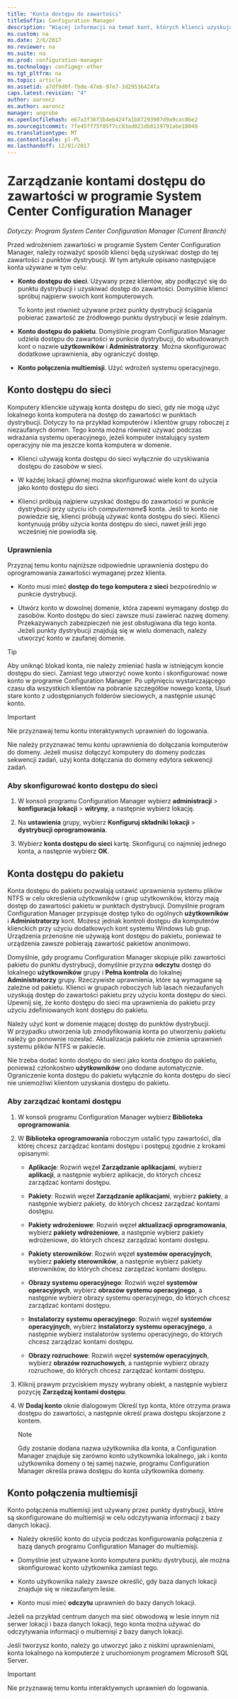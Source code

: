 ```yaml
---
title: "Konta dostępu do zawartości"
titleSuffix: Configuration Manager
description: "Więcej informacji na temat kont, których klienci uzyskują dostęp do zawartości programu System Center Configuration Manager."
ms.custom: na
ms.date: 2/6/2017
ms.reviewer: na
ms.suite: na
ms.prod: configuration-manager
ms.technology: configmgr-other
ms.tgt_pltfrm: na
ms.topic: article
ms.assetid: a7df9d0f-fbde-47eb-97e7-3d29536424fa
caps.latest.revision: "4"
author: aaroncz
ms.author: aaroncz
manager: angrobe
ms.openlocfilehash: e67a3f36f3b4eb424fa1b87293907d9a9cac86e2
ms.sourcegitcommit: 7fe45ff75f05f7cc03ad021db8119791abe18049
ms.translationtype: MT
ms.contentlocale: pl-PL
ms.lasthandoff: 12/01/2017
---
```

# <a name="manage-accounts-to-access-content-in-system-center-configuration-manager"></a>Zarządzanie kontami dostępu do zawartości w programie System Center Configuration Manager

*Dotyczy: Program System Center Configuration Manager (Current Branch)*

Przed wdrożeniem zawartości w programie System Center Configuration Manager, należy rozważyć sposób klienci będą uzyskiwać dostęp do tej zawartości z punktów dystrybucji. W tym artykule opisano następujące konta używane w tym celu:

-   **Konto dostępu do sieci**. Używany przez klientów, aby podłączyć się do punktu dystrybucji i uzyskiwać dostęp do zawartości. Domyślnie klienci spróbuj najpierw swoich kont komputerowych.

     To konto jest również używane przez punkty dystrybucji ściągania pobierać zawartość ze źródłowego punktu dystrybucji w lesie zdalnym.  

-   **Konto dostępu do pakietu**. Domyślnie program Configuration Manager udziela dostępu do zawartości w punkcie dystrybucji, do wbudowanych kont o nazwie **użytkowników** i **Administratorzy**. Można skonfigurować dodatkowe uprawnienia, aby ograniczyć dostęp.  

-   **Konto połączenia multiemisji**. Użyć wdrożeń systemu operacyjnego.  

##  <a name="bkmk_NAA"></a>Konto dostępu do sieci  
 Komputery klienckie używają konta dostępu do sieci, gdy nie mogą użyć lokalnego konta komputera na dostęp do zawartości w punktach dystrybucji. Dotyczy to na przykład komputerów i klientów grupy roboczej z niezaufanych domen. Tego konta można również używać podczas wdrażania systemu operacyjnego, jeżeli komputer instalujący system operacyjny nie ma jeszcze konta komputera w domenie.  

-   Klienci używają konta dostępu do sieci wyłącznie do uzyskiwania dostępu do zasobów w sieci.  

-   W każdej lokacji głównej można skonfigurować wiele kont do użycia jako konto dostępu do sieci.  

-   Klienci próbują najpierw uzyskać dostępu do zawartości w punkcie dystrybucji przy użyciu ich *computername*$ konta. Jeśli to konto nie powiedzie się, klienci próbują używać konta dostępu do sieci. Klienci kontynuują próby użycia konta dostępu do sieci, nawet jeśli jego wcześniej nie powiodła się.  

### <a name="permissions"></a>Uprawnienia
Przyznaj temu kontu najniższe odpowiednie uprawnienia dostępu do oprogramowania zawartości wymaganej przez klienta.  

-   Konto musi mieć **dostęp do tego komputera z sieci** bezpośrednio w punkcie dystrybucji.  

-   Utwórz konto w dowolnej domenie, która zapewni wymagany dostęp do zasobów. Konto dostępu do sieci zawsze musi zawierać nazwę domeny. Przekazywanych zabezpieczeń nie jest obsługiwana dla tego konta. Jeżeli punkty dystrybucji znajdują się w wielu domenach, należy utworzyć konto w zaufanej domenie.  

> [!TIP]  
>  Aby uniknąć blokad konta, nie należy zmieniać hasła w istniejącym koncie dostępu do sieci. Zamiast tego utworzyć nowe konto i skonfigurować nowe konto w programie Configuration Manager. Po upłynięciu wystarczającego czasu dla wszystkich klientów na pobranie szczegółów nowego konta, Usuń stare konto z udostępnianych folderów sieciowych, a następnie usunąć konto.  

> [!IMPORTANT]  
>  Nie przyznawaj temu kontu interaktywnych uprawnień do logowania.  
>   
>  Nie należy przyznawać temu kontu uprawnienia do dołączania komputerów do domeny. Jeżeli musisz dołączyć komputery do domeny podczas sekwencji zadań, użyj konta dołączania do domeny edytora sekwencji zadań.  

### <a name="to-configure-the-network-access-account"></a>Aby skonfigurować konto dostępu do sieci  

1.  W konsoli programu Configuration Manager wybierz **administracji** >   **konfiguracja lokacji** >  **witryny**, a następnie wybierz lokację.  

2.  Na **ustawienia** grupy, wybierz **Konfiguruj składniki lokacji** > **dystrybucji oprogramowania**.  

3.  Wybierz **konta dostępu do sieci** kartę. Skonfiguruj co najmniej jednego konta, a następnie wybierz **OK**.  

##  <a name="bkmk_Paa"></a>Konta dostępu do pakietu  
 Konta dostępu do pakietu pozwalają ustawić uprawnienia systemu plików NTFS w celu określenia użytkowników i grup użytkowników, którzy mają dostęp do zawartości pakietu w punktach dystrybucji. Domyślnie program Configuration Manager przypisuje dostęp tylko do ogólnych **użytkowników** i **Administratorzy** kont. Możesz jednak kontroli dostępu dla komputerów klienckich przy użyciu dodatkowych kont systemu Windows lub grup. Urządzenia przenośne nie używają kont dostępu do pakietu, ponieważ te urządzenia zawsze pobierają zawartość pakietów anonimowo.  

 Domyślnie, gdy programu Configuration Manager skopiuje pliki zawartości pakietu do punktu dystrybucji, domyślnie przyzna **odczytu** dostęp do lokalnego **użytkowników** grupy i **Pełna kontrola** do lokalnej **Administratorzy** grupy. Rzeczywiste uprawnienia, które są wymagane są zależne od pakietu. Klienci w grupach roboczych lub lasach niezaufanych uzyskują dostęp do zawartości pakietu przy użyciu konta dostępu do sieci. Upewnij się, że konto dostępu do sieci ma uprawnienia do pakietu przy użyciu zdefiniowanych kont dostępu do pakietu.  

 Należy użyć kont w domenie mającej dostęp do punktów dystrybucji. W przypadku utworzenia lub zmodyfikowania konta po utworzeniu pakietu należy go ponownie rozesłać. Aktualizacja pakietu nie zmienia uprawnień systemu plików NTFS w pakiecie.  

 Nie trzeba dodać konto dostępu do sieci jako konta dostępu do pakietu, ponieważ członkostwo **użytkowników** ono dodane automatycznie. Ograniczenie konta dostępu do pakietu wyłącznie do konta dostępu do sieci nie uniemożliwi klientom uzyskania dostępu do pakietu.  

### <a name="to-manage-access-accounts"></a>Aby zarządzać kontami dostępu  

1.  W konsoli programu Configuration Manager wybierz **Biblioteka oprogramowania**.  

2.  W **Biblioteka oprogramowania** roboczym ustalić typu zawartości, dla której chcesz zarządzać kontami dostępu i postępuj zgodnie z krokami opisanymi:  

    -   **Aplikacje**: Rozwiń węzeł **Zarządzanie aplikacjami**, wybierz **aplikacji**, a następnie wybierz aplikacje, do których chcesz zarządzać kontami dostępu.  

    -   **Pakiety**: Rozwiń węzeł **Zarządzanie aplikacjami**, wybierz **pakiety**, a następnie wybierz pakiety, do których chcesz zarządzać kontami dostępu.  

    -   **Pakiety wdrożeniowe**: Rozwiń węzeł **aktualizacji oprogramowania**, wybierz **pakiety wdrożeniowe**, a następnie wybierz pakiety wdrożeniowe, do których chcesz zarządzać kontami dostępu.  

    -   **Pakiety sterowników**: Rozwiń węzeł **systemów operacyjnych**, wybierz **pakiety sterowników**, a następnie wybierz pakiety sterowników, do których chcesz zarządzać kontami dostępu.  

    -   **Obrazy systemu operacyjnego**: Rozwiń węzeł **systemów operacyjnych**, wybierz **obrazów systemu operacyjnego**, a następnie wybierz obrazy systemu operacyjnego, do których chcesz zarządzać kontami dostępu.  

    -   **Instalatorzy systemu operacyjnego**: Rozwiń węzeł **systemów operacyjnych**, wybierz **instalatorzy systemu operacyjnego**, a następnie wybierz instalatorów systemu operacyjnego, do których chcesz zarządzać kontami dostępu.  

    -   **Obrazy rozruchowe**: Rozwiń węzeł **systemów operacyjnych**, wybierz **obrazów rozruchowych**, a następnie wybierz obrazy rozruchowe, do których chcesz zarządzać kontami dostępu.  

3.  Kliknij prawym przyciskiem myszy wybrany obiekt, a następnie wybierz pozycję **Zarządzaj kontami dostępu**.  

4.  W **Dodaj konto** oknie dialogowym Określ typ konta, które otrzyma prawa dostępu do zawartości, a następnie określ prawa dostępu skojarzone z kontem.  

    > [!NOTE]  
    >  Gdy zostanie dodana nazwa użytkownika dla konta, a Configuration Manager znajduje się zarówno konto użytkownika lokalnego, jak i konto użytkownika domeny o tej samej nazwie, programu Configuration Manager określa prawa dostępu do konta użytkownika domeny.  

##  <a name="bkmk_multi"></a>Konto połączenia multiemisji  
 Konto połączenia multiemisji jest używany przez punkty dystrybucji, które są skonfigurowane do multiemisji w celu odczytywania informacji z bazy danych lokacji.  

-   Należy określić konto do użycia podczas konfigurowania połączenia z bazą danych programu Configuration Manager do multiemisji.  

-   Domyślnie jest używane konto komputera punktu dystrybucji, ale można skonfigurować konto użytkownika zamiast tego.  

-   Konto użytkownika należy zawsze określić, gdy baza danych lokacji znajduje się w niezaufanym lesie.  

-   Konto musi mieć **odczytu** uprawnień do bazy danych lokacji.  

Jeżeli na przykład centrum danych ma sieć obwodową w lesie innym niż serwer lokacji i baza danych lokacji, tego konta można używać do odczytywania informacji o multiemisji z bazy danych lokacji.

Jeśli tworzysz konto, należy go utworzyć jako z niskimi uprawnieniami, konta lokalnego na komputerze z uruchomionym programem Microsoft SQL Server.  

> [!IMPORTANT]  
>  Nie przyznawaj temu kontu interaktywnych uprawnień do logowania.  
